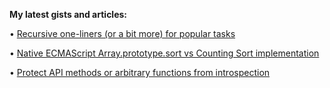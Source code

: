 **My latest gists and articles:**

• [Recursive one-liners (or a bit more) for popular tasks](https://gist.github.com/zhibirc/892483721dbf55ef2c28949b930e3167)

• [Native ECMAScript Array.prototype.sort vs Counting Sort implementation](https://zhibirc.github.io/dev-random/)

• [Protect API methods or arbitrary functions from introspection](https://gist.github.com/zhibirc/f18d161e6990e82bcbefd53864a840af)
